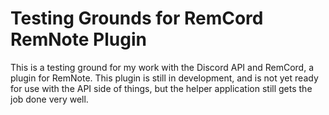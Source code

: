 # Testing Grounds for RemCord RemNote Plugin

This is a testing ground for my work with the Discord API and RemCord, a plugin for RemNote. This plugin is still in development, and is not yet ready for use with the API side of things, but the helper application still gets the job done very well.